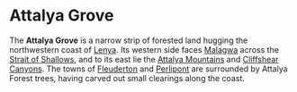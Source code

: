 # Attalya Grove

The **Attalya Grove** is a narrow strip of forested land hugging the northwestern coast of [Lenya](lenya.md). Its western side faces [Malagwa](../malagwa.md) across the [Strait of Shallows](../waters/strait-of-shallows.md), and to its east lie the [Attalya Mountains](attalya-mountains/attalya-mountains.md) and [Cliffshear Canyons](cliffshear-canyons.md). The towns of [Fleuderton](../../../societies/esterfell-accord/fleuderton/fleuderton.md) and [Perlipont](../../../societies/esterfell-accord/perlipont.md) are surrounded by Attalya Forest trees, having carved out small clearings along the coast.

